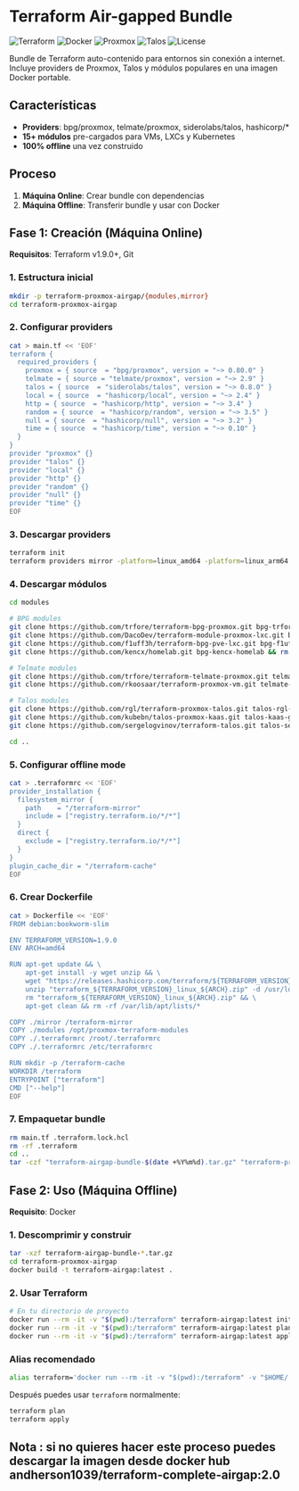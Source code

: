 # Terraform Air-gapped Bundle

![Terraform](https://img.shields.io/badge/Terraform-1.9.0+-7B42BC?style=for-the-badge&logo=terraform&logoColor=white)
![Docker](https://img.shields.io/badge/Docker-Required-2496ED?style=for-the-badge&logo=docker&logoColor=white)
![Proxmox](https://img.shields.io/badge/Proxmox-E52F1F?style=for-the-badge&logo=proxmox&logoColor=white)
![Talos](https://img.shields.io/badge/Talos-Linux-000000?style=for-the-badge)
![License](https://img.shields.io/badge/License-MIT-green?style=for-the-badge)

Bundle de Terraform auto-contenido para entornos sin conexión a internet. Incluye providers de Proxmox, Talos y módulos populares en una imagen Docker portable.

## Características

- **Providers**: bpg/proxmox, telmate/proxmox, siderolabs/talos, hashicorp/*
- **15+ módulos** pre-cargados para VMs, LXCs y Kubernetes
- **100% offline** una vez construido

## Proceso

1. **Máquina Online**: Crear bundle con dependencias
2. **Máquina Offline**: Transferir bundle y usar con Docker

## Fase 1: Creación (Máquina Online)

**Requisitos**: Terraform v1.9.0+, Git

### 1. Estructura inicial

```bash
mkdir -p terraform-proxmox-airgap/{modules,mirror}
cd terraform-proxmox-airgap
```

### 2. Configurar providers

```bash
cat > main.tf << 'EOF'
terraform {
  required_providers {
    proxmox = { source  = "bpg/proxmox", version = "~> 0.80.0" }
    telmate = { source = "telmate/proxmox", version = "~> 2.9" }
    talos = { source  = "siderolabs/talos", version = "~> 0.8.0" }
    local = { source  = "hashicorp/local", version = "~> 2.4" }
    http = { source  = "hashicorp/http", version = "~> 3.4" }
    random = { source  = "hashicorp/random", version = "~> 3.5" }
    null = { source  = "hashicorp/null", version = "~> 3.2" }
    time = { source  = "hashicorp/time", version = "~> 0.10" }
  }
}
provider "proxmox" {}
provider "talos" {}
provider "local" {}
provider "http" {}
provider "random" {}
provider "null" {}
provider "time" {}
EOF
```

### 3. Descargar providers

```bash
terraform init
terraform providers mirror -platform=linux_amd64 -platform=linux_arm64 ./mirror
```

### 4. Descargar módulos

```bash
cd modules

# BPG modules
git clone https://github.com/trfore/terraform-bpg-proxmox.git bpg-trfore && rm -rf bpg-trfore/.git
git clone https://github.com/DacoDev/terraform-module-proxmox-lxc.git bpg-lxc-daco && rm -rf bpg-lxc-daco/.git
git clone https://github.com/f1uff3h/terraform-bpg-pve-lxc.git bpg-f1uff3h-lxc && rm -rf bpg-f1uff3h-lxc/.git
git clone https://github.com/kencx/homelab.git bpg-kencx-homelab && rm -rf bpg-kencx-homelab/.git

# Telmate modules
git clone https://github.com/trfore/terraform-telmate-proxmox.git telmate-trfore && (cd telmate-trfore && git checkout v3 && rm -rf .git)
git clone https://github.com/rkoosaar/terraform-proxmox-vm.git telmate-rkoosaar-vm && (cd telmate-rkoosaar-vm && rm -rf .git)

# Talos modules
git clone https://github.com/rgl/terraform-proxmox-talos.git talos-rgl-complete && rm -rf talos-rgl-complete/.git
git clone https://github.com/kubebn/talos-proxmox-kaas.git talos-kaas-gitops && rm -rf talos-kaas-gitops/.git
git clone https://github.com/sergelogvinov/terraform-talos.git talos-sergei-multicloud && rm -rf talos-sergei-multicloud/.git

cd ..
```

### 5. Configurar offline mode

```bash
cat > .terraformrc << 'EOF'
provider_installation {
  filesystem_mirror {
    path    = "/terraform-mirror"
    include = ["registry.terraform.io/*/*"]
  }
  direct {
    exclude = ["registry.terraform.io/*/*"]
  }
}
plugin_cache_dir = "/terraform-cache"
EOF
```

### 6. Crear Dockerfile

```bash
cat > Dockerfile << 'EOF'
FROM debian:bookworm-slim

ENV TERRAFORM_VERSION=1.9.0
ENV ARCH=amd64

RUN apt-get update && \
    apt-get install -y wget unzip && \
    wget "https://releases.hashicorp.com/terraform/${TERRAFORM_VERSION}/terraform_${TERRAFORM_VERSION}_linux_${ARCH}.zip" && \
    unzip "terraform_${TERRAFORM_VERSION}_linux_${ARCH}.zip" -d /usr/local/bin && \
    rm "terraform_${TERRAFORM_VERSION}_linux_${ARCH}.zip" && \
    apt-get clean && rm -rf /var/lib/apt/lists/*

COPY ./mirror /terraform-mirror
COPY ./modules /opt/proxmox-terraform-modules
COPY ./.terraformrc /root/.terraformrc
COPY ./.terraformrc /etc/terraformrc

RUN mkdir -p /terraform-cache
WORKDIR /terraform
ENTRYPOINT ["terraform"]
CMD ["--help"]
EOF
```

### 7. Empaquetar bundle

```bash
rm main.tf .terraform.lock.hcl
rm -rf .terraform
cd ..
tar -czf "terraform-airgap-bundle-$(date +%Y%m%d).tar.gz" "terraform-proxmox-airgap/"
```

## Fase 2: Uso (Máquina Offline)

**Requisito**: Docker

### 1. Descomprimir y construir

```bash
tar -xzf terraform-airgap-bundle-*.tar.gz
cd terraform-proxmox-airgap
docker build -t terraform-airgap:latest .
```

### 2. Usar Terraform

```bash
# En tu directorio de proyecto
docker run --rm -it -v "$(pwd):/terraform" terraform-airgap:latest init
docker run --rm -it -v "$(pwd):/terraform" terraform-airgap:latest plan
docker run --rm -it -v "$(pwd):/terraform" terraform-airgap:latest apply
```

### Alias recomendado

```bash
alias terraform='docker run --rm -it -v "$(pwd):/terraform" -v "$HOME/.ssh:/root/.ssh:ro" terraform-airgap:latest'
```

Después puedes usar `terraform` normalmente:
```bash
terraform plan
terraform apply
```

## Nota : si no quieres hacer este proceso puedes descargar la imagen desde docker hub andherson1039/terraform-complete-airgap:2.0

